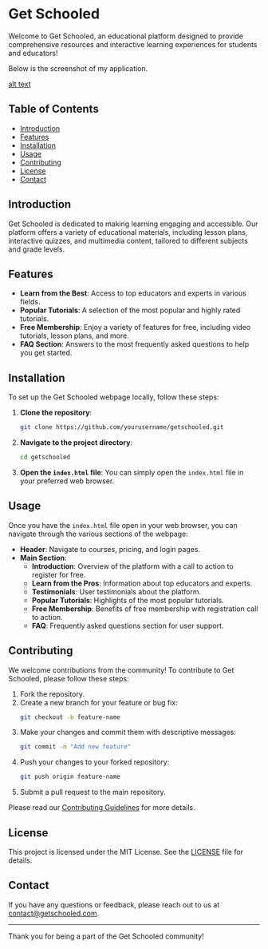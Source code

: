 # Get Schooled

Welcome to Get Schooled, an educational platform designed to provide comprehensive resources and interactive learning experiences for students and educators!

Below is the screenshot of my application.

[alt text](<../../../Downloads/Screenshot 2024-06-29 205710.png>)

## Table of Contents

- [Introduction](#introduction)
- [Features](#features)
- [Installation](#installation)
- [Usage](#usage)
- [Contributing](#contributing)
- [License](#license)
- [Contact](#contact)

## Introduction

Get Schooled is dedicated to making learning engaging and accessible. Our platform offers a variety of educational materials, including lesson plans, interactive quizzes, and multimedia content, tailored to different subjects and grade levels.

## Features

- **Learn from the Best**: Access to top educators and experts in various fields.
- **Popular Tutorials**: A selection of the most popular and highly rated tutorials.
- **Free Membership**: Enjoy a variety of features for free, including video tutorials, lesson plans, and more.
- **FAQ Section**: Answers to the most frequently asked questions to help you get started.

## Installation

To set up the Get Schooled webpage locally, follow these steps:

1. **Clone the repository**:
    ```bash
    git clone https://github.com/yourusername/getschooled.git
    ```
2. **Navigate to the project directory**:
    ```bash
    cd getschooled
    ```
3. **Open the `index.html` file**:
    You can simply open the `index.html` file in your preferred web browser.

## Usage

Once you have the `index.html` file open in your web browser, you can navigate through the various sections of the webpage:

- **Header**: Navigate to courses, pricing, and login pages.
- **Main Section**:
  - **Introduction**: Overview of the platform with a call to action to register for free.
  - **Learn from the Pros**: Information about top educators and experts.
  - **Testimonials**: User testimonials about the platform.
  - **Popular Tutorials**: Highlights of the most popular tutorials.
  - **Free Membership**: Benefits of free membership with registration call to action.
  - **FAQ**: Frequently asked questions section for user support.

## Contributing

We welcome contributions from the community! To contribute to Get Schooled, please follow these steps:

1. Fork the repository.
2. Create a new branch for your feature or bug fix:
    ```bash
    git checkout -b feature-name
    ```
3. Make your changes and commit them with descriptive messages:
    ```bash
    git commit -m "Add new feature"
    ```
4. Push your changes to your forked repository:
    ```bash
    git push origin feature-name
    ```
5. Submit a pull request to the main repository.

Please read our [Contributing Guidelines](CONTRIBUTING.md) for more details.

## License

This project is licensed under the MIT License. See the [LICENSE](LICENSE) file for details.

## Contact

If you have any questions or feedback, please reach out to us at [contact@getschooled.com](mailto:contact@getschooled.com).

---

Thank you for being a part of the Get Schooled community!

